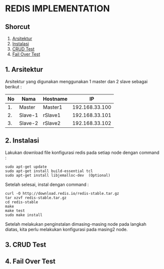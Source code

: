 # REDIS IMPLEMENTATION

## Shorcut
   1. [Arsitektur](#1-arsitektur)
   2. [Instalasi](#2-instalasi)
   3. [CRUD Test](#3-crud-test)
   4. [Fail Over Test](#4-fail-over-test)

## 1. Arsitektur
Arsitektur yang digunakan menggunakan 1 master dan 2 slave sebagai berikut :

| No | Nama | Hostname | IP |
|---|------|-------|----|
|1.| Master | Master1 | 192.168.33.100 |
|2.| Slave-1 | rSlave1 | 192.168.33.101 |
|3.| Slave-2 | rSlave2 | 192.168.33.102 |

## 2. Instalasi

Lakukan download file konfigurasi redis pada setiap node dengan command :

```
sudo apt-get update 
sudo apt-get install build-essential tcl
sudo apt-get install libjemalloc-dev  (Optional)
```

Setelah selesai, instal dengan command :

```
curl -O http://download.redis.io/redis-stable.tar.gz
tar xzvf redis-stable.tar.gz
cd redis-stable
make
make test
sudo make install
```

Setelah melakukan penginstalan dimasing-masing node pada langkah diatas, kita perlu melakukan konfigurasi pada masing2 node.



## 3. CRUD Test

## 4. Fail Over Test
